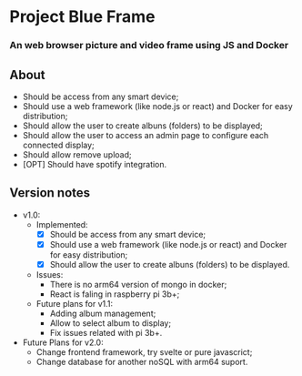 # Project Blue Frame
### An web browser picture and video frame using JS and Docker

## About

* Should be access from any smart device;
* Should use a web framework (like node.js or react) and Docker for easy distribution;
* Should allow the user to create albuns (folders) to be displayed;
* Should allow the user to access an admin page to configure each connected display;
* Should allow remove upload;
* [OPT] Should have spotify integration.

## Version notes

* v1.0:
  * Implemented:
    * [x] Should be access from any smart device;
    * [x] Should use a web framework (like node.js or react) and Docker for easy distribution;
    * [x] Should allow the user to create albuns (folders) to be displayed.
  * Issues:
    * There is no arm64 version of mongo in docker;
    * React is faling in raspberry pi 3b+;
  * Future plans for v1.1:
    * Adding album management;
    * Allow to select album to display;
    * Fix issues related with pi 3b+.
* Future Plans for v2.0:
  * Change frontend framework, try svelte or pure javascrict;
  * Change database for another noSQL with arm64 suport.
